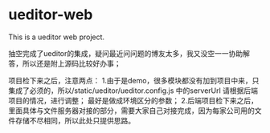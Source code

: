# ueditor-web
This is a ueditor web project.

抽空完成了ueditor的集成，疑问最近问问题的博友太多，我又没空一一协助解答，所以还是附上源码比较好办事；

项目检下来之后，注意两点：
  1.由于是demo，很多模块都没有加到项目中来，只集成了必须的，所以/static/ueditor/ueditor.config.js 中的serverUrl 请根据后端项目的情况，进行调整；
    最好是做成环境区分的参数；
  2.后端项目检下来之后，里面具体与文件服务器对接的部分，需要大家自己对接完成，因为每家公司用的文件存储不尽相同，所以此处只提供思路。
